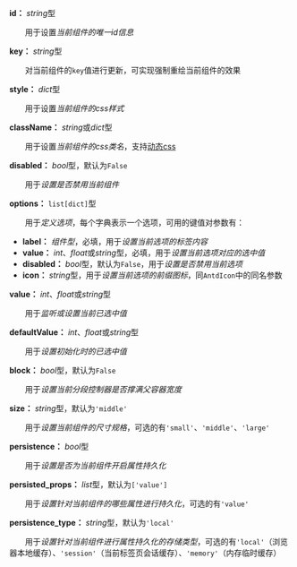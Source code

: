 **id：** *string*型

　　用于设置*当前组件的唯一id信息*

**key：** *string*型

　　对当前组件的`key`值进行更新，可实现强制重绘当前组件的效果

**style：** *dict*型

　　用于设置*当前组件的css样式*

**className：** *string*或*dict*型

　　用于设置*当前组件的css类名*，支持[动态css](/advanced-classname)

**disabled：** *bool*型，默认为`False`

　　用于*设置是否禁用当前组件*

**options：** `list[dict]`型

　　用于*定义选项*，每个字典表示一个选项，可用的键值对参数有：

- **label：** *组件型*，必填，用于*设置当前选项的标签内容*
- **value：** *int*、*float*或*string*型，必填，用于*设置当前选项对应的选中值*
- **disabled：** *bool*型，默认为`False`，用于*设置是否禁用当前选项*
- **icon：** *string*型，用于*设置当前选项的前缀图标*，同`AntdIcon`中的同名参数

**value：** *int*、*float*或*string*型

　　用于*监听或设置当前已选中值*

**defaultValue：** *int*、*float*或*string*型

　　用于*设置初始化时的已选中值*

**block：** *bool*型，默认为`False`

　　用于*设置当前分段控制器是否撑满父容器宽度*

**size：** *string*型，默认为`'middle'`

　　用于*设置当前组件的尺寸规格*，可选的有`'small'`、`'middle'`、`'large'`

**persistence：** *bool*型

　　用于*设置是否为当前组件开启属性持久化*

**persisted_props：** *list*型，默认为`['value']`

　　用于*设置针对当前组件的哪些属性进行持久化*，可选的有`'value'`

**persistence_type：** *string*型，默认为`'local'`

　　用于*设置针对当前组件进行属性持久化的存储类型*，可选的有`'local'`（浏览器本地缓存）、`'session'`（当前标签页会话缓存）、`'memory'`（内存临时缓存）